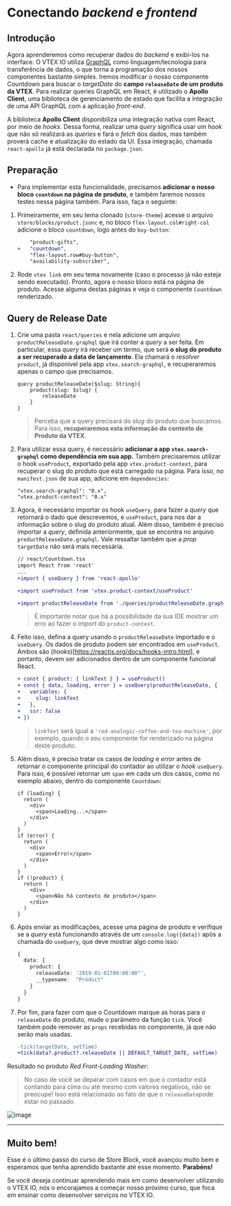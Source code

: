 # Conectando _backend_ e _frontend_

## Introdução

Agora aprenderemos como recuperar dados do _backend_ e exibí-los na interface. O VTEX IO utiliza [GraphQL](https://graphql.org/) como linguagem/tecnologia para transferência de dados, o que torna a programação dos nossos componentes bastante simples. Iremos modificar o nosso componente Countdown para buscar o _targetDate_ do **campo `releaseDate` de um produto da VTEX**. Para realizar queries GraphQL em React, é utilizado o **Apollo Client**, uma biblioteca de gerenciamento de estado que facilita a integração de uma API GraphQL com a aplicação _front-end_.

A biblioteca **Apollo Client** disponibiliza uma integração nativa com React, por meio de _hooks_. Dessa forma, realizar uma _query_ significa usar um _hook_ que não só realizará as _queries_ e fará o _fetch_ dos dados, mas também proverá cache e atualização do estado da UI. Essa integração, chamada `react-apollo` já está declarada no `package.json`.

## Preparação

- Para implementar esta funcionalidade, precisamos **adicionar o nosso bloco `countdown` na página de produto**, e também faremos nossos testes nessa página também. Para isso, faça o seguinte:

1. Primeiramente, em seu tema clonado (`store-theme`) acesse o arquivo `store/blocks/product.jsonc` e, no bloco `flex-layout.col#right-col` adicione o bloco `countdown`, logo antes do `buy-button`:

    ```diff
        "product-gifts",
    +	"countdown",
        "flex-layout.row#buy-button",
        "availability-subscriber",
    ```

2. Rode `vtex link` em seu tema novamente (caso o processo já não esteja sendo executado). Pronto, agora o nosso bloco está na página de produto. Acesse alguma destas páginas e veja o componente `Countdown` renderizado.

## Query de Release Date

1. Crie uma pasta `react/queries` e nela adicione um arquivo `productReleaseDate.graphql` que irá conter a _query_ a ser feita. Em particular, essa _query_ irá receber um termo, que será **o slug do produto a ser recuperado a data de lançamento**. Ela chamará o _resolver_ `product`, já disponível pela app `vtex.search-graphql`, e recuperaremos apenas o campo que precisamos.

    ```
    query productReleaseDate($slug: String){
        product(slug: $slug) {
            releaseDate
        }
    }
    ```
    > Perceba que a query precisará do _slug_ do produto que buscamos. Para isso, **recuperaremos esta informação do contexto de Produto da VTEX**.

2. Para utilizar essa query, é necessário **adicionar a app `vtex.search-graphql` como dependência em sua app.** Também precisaremos utilizar o hook `useProduct`, exportado pela app `vtex.product-context`, para recuperar o slug do produto que está carregado na página. Para isso, no `manifest.json` de sua app, adicione em `dependencies`:

    ```
    "vtex.search-graphql": "0.x",
    "vtex.product-context": "0.x"
    ```

3. Agora, é necessário importar os hook `useQuery`, para fazer a _query_ que retornará o dado que descrevemos, e `useProduct`, para nos dar a informação sobre o slug do produto atual. Além disso, também é preciso importar a _query_, definida anteriormente, que se encontra no arquivo `productReleaseDate.graphql`. Vale ressaltar também que a *prop* `targetDate` não será mais necessária.

    ```diff
    // react/Countdown.tsx
    import React from 'react'
    ...
    +import { useQuery } from 'react-apollo'

    +import useProduct from 'vtex.product-context/useProduct'

    +import productReleaseDate from './queries/productReleaseDate.graphql'
    ```

    > É importante notar que há a possibilidade da sua IDE mostrar um erro ao fazer o *import* do `product-context`.

4. Feito isso, defina a query usando o `productReleaseDate` importado e o `useQuery`. Os dados de produto podem ser encontrados em `useProduct`. Ambos são (*hooks*)[https://reactjs.org/docs/hooks-intro.html], e portanto, devem ser adicionados dentro de um componente funcional React.

    ```diff
    + const { product: { linkText } } = useProduct()
    + const { data, loading, error } = useQuery(productReleaseDate, {
    +   variables: {
    +     slug: linkText
    +   },
    +   ssr: false
    + })
    ```
    
    > `linkText` será igual a `'red-analogic-coffee-and-tea-machine'`, por exemplo, quando o seu componente for renderizado na página deste produto.

5. Além disso, é preciso tratar os casos de *loading* e *error* antes de retornar o componente principal do contador ao utilizar o *hook* `useQuery`. Para isso, é possível retornar um `span` em cada um dos casos, como no exemplo abaixo, dentro do componente `Countdown`:

    ```tsx
    if (loading) {
      return (
        <div>
          <span>Loading...</span>
        </div>
      )
    }
    if (error) {
      return (
        <div>
          <span>Erro!</span>
        </div>
      )
    }
    if (!product) {
      return (
        <div>
          <span>Não há contexto de produto</span>
        </div>
      )
    }
    ```

6. Após enviar as modificações, acesse uma página de produto e verifique se a _query_ está funcionando através de um `console.log({data})` após a chamada do `useQuery`, que deve mostrar algo como isso:

    ```ts
    {
      data: {
        product: {
          releaseDate: '2019-01-01T00:00:00"',
          __typename:  "Product"
        }
      }
    }
    ```

7. Por fim, para fazer com que o Countdown marque as horas para o `releaseDate` do produto, mude o parâmetro da função `tick`. Você também pode remover as `props` recebidas no componente, já que não serão mais usadas.
    ```diff
    -tick(targetDate, setTime)
    +tick(data?.product?.releaseDate || DEFAULT_TARGET_DATE, setTime)
    ```

Resultado no produto _Red Front-Loading Washer_:
> No caso de você se deparar com casos em que o contador está contando para cima ou até mesmo com valores negativos, não se preocupe! Isso está relacionado ao fato de que o `releaseDate`pode estar no passado.

![image](https://user-images.githubusercontent.com/18706156/79596495-0fc28c00-80b7-11ea-8361-35075dba3bd5.png)

---
## Muito bem!
Esse é o último passo do curso de Store Block, você avançou muito bem e esperamos que tenha aprendido bastante até esse momento. **Parabéns!**

Se você deseja continuar aprendendo mais em como desenvolver utilizando o VTEX IO, nós o encorajamos a começar nosso próximo curso, que foca em ensinar como desenvolver serviços no VTEX IO.